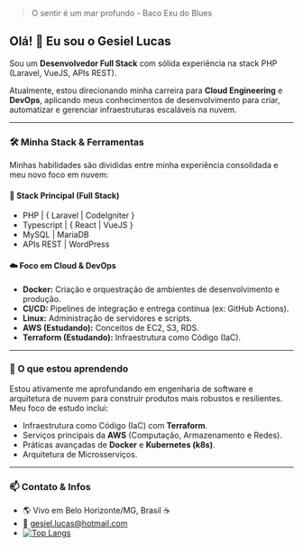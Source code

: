 > O sentir é um mar profundo - Baco Exu do Blues

## Olá! 👋 Eu sou o Gesiel Lucas
Sou um **Desenvolvedor Full Stack** com sólida experiência na stack PHP (Laravel, VueJS, APIs REST).

Atualmente, estou direcionando minha carreira para **Cloud Engineering** e **DevOps**, aplicando meus conhecimentos de desenvolvimento para criar, automatizar e gerenciar infraestruturas escaláveis na nuvem.

---

### 🛠️ Minha Stack & Ferramentas

Minhas habilidades são divididas entre minha experiência consolidada e meu novo foco em nuvem:

#### 🚀 Stack Principal (Full Stack)
* PHP | { Laravel | CodeIgniter }
* Typescript | { React | VueJS }
* MySQL | MariaDB
* APIs REST | WordPress

#### ☁️ Foco em Cloud & DevOps
* **Docker:** Criação e orquestração de ambientes de desenvolvimento e produção.
* **CI/CD:** Pipelines de integração e entrega contínua (ex: GitHub Actions).
* **Linux:** Administração de servidores e scripts.
* **AWS (Estudando):** Conceitos de EC2, S3, RDS.
* **Terraform (Estudando):** Infraestrutura como Código (IaC).

---

### 🌱 O que estou aprendendo

Estou ativamente me aprofundando em engenharia de software e arquitetura de nuvem para construir produtos mais robustos e resilientes. Meu foco de estudo inclui:

* Infraestrutura como Código (IaC) com **Terraform**.
* Serviços principais da **AWS** (Computação, Armazenamento e Redes).
* Práticas avançadas de **Docker** e **Kubernetes (k8s)**.
* Arquitetura de Microsserviços.

---

### 📫 Contato & Infos

* 🌎 Vivo em Belo Horizonte/MG, Brasil ☕
* 📧 gesiel.lucas@hotmail.com
* [![Top Langs](https://github-readme-stats.vercel.app/api/top-langs/?username=gesiellucas&layout=compact&locale=pt-br&theme=dark)](https://github.com/anuraghazra/github-readme-stats)


